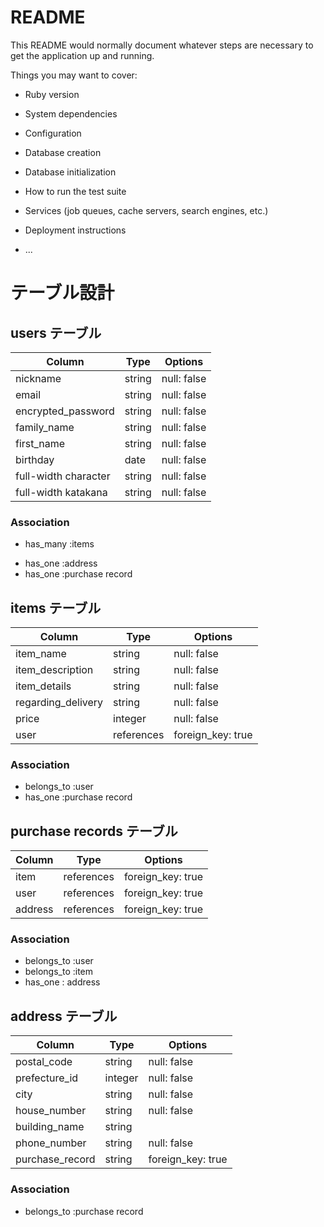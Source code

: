 # README

This README would normally document whatever steps are necessary to get the
application up and running.

Things you may want to cover:

* Ruby version

* System dependencies

* Configuration

* Database creation

* Database initialization

* How to run the test suite

* Services (job queues, cache servers, search engines, etc.)

* Deployment instructions

* ...

# テーブル設計

## users テーブル

| Column               | Type   | Options     |
| -------------------- | ------ | ----------- |
| nickname             | string | null: false |
| email                | string | null: false |
| encrypted_password   | string | null: false |
| family_name          | string | null: false |
| first_name           | string | null: false |
| birthday             | date   | null: false |
| full-width character | string | null: false |
| full-width katakana  | string | null: false |

### Association

* has_many :items
- has_one :address
- has_one :purchase record


## items テーブル

| Column              | Type       | Options           |
| ------------------- | ---------- | ----------------- |
| item_name           | string     | null: false       |
| item_description    | string     | null: false       |
| item_details        | string     | null: false       |
| regarding_delivery  | string     | null: false       |
| price               | integer    | null: false       |
| user                | references | foreign_key: true |

### Association

- belongs_to :user
- has_one :purchase record

## purchase records テーブル

| Column              | Type       | Options           |
| ------------------- | ---------- | ----------------- |
| item                | references | foreign_key: true |
| user                | references | foreign_key: true |
| address             | references | foreign_key: true |

### Association

- belongs_to :user
- belongs_to :item
- has_one : address

## address テーブル

| Column          | Type       | Options           |
| --------------- | ---------- | ----------------- |
| postal_code     | string     | null: false       |
| prefecture_id   | integer    | null: false       |
| city            | string     | null: false       |
| house_number    | string     | null: false       |
| building_name   | string     |                   |
| phone_number    | string     | null: false       |
| purchase_record | string     | foreign_key: true |

### Association

- belongs_to :purchase record
